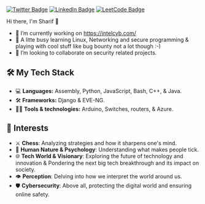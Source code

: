 
[![Twitter Badge](https://img.shields.io/badge/-Twitter-1DA1F2?style=flat&logo=Twitter&logoColor=white)](https://www.x.com/sharifdanish_/)
[![LinkedIn Badge](https://img.shields.io/badge/-LinkedIn-0077B5?style=flat&logo=LinkedIn&logoColor=white)](https://www.linkedin.com/in/sharif-danish-b5003220a/)
[![LeetCode Badge](https://img.shields.io/badge/-LeetCode-FFA116?style=flat&logo=LeetCode&logoColor=white)](https://leetcode.com/sharifkhan96/)




Hi there, I'm Sharif 👋

- 🔭 I’m currently working on https://intelcyb.com/
- 🌱 A litte busy learning Linux, Networking and secure programming & playing with cool stuff like bug bounty not a lot though :-)
- 👯 I’m looking to collaborate on security related projects.

## 🛠️ My Tech Stack

- 💻 **Languages:** Assembly, Python, JavaScript, Bash, C++, & Java.
- 🛠️ **Frameworks:** Django & EVE-NG.
- 🧑‍💻  **Tools & technologies:** Arduino, Switches, routers, & Azure.

## 🔧 Interests
- ⚔️ **Chess**: Analyzing strategies and how it sharpens one's mind.
- 🧠 **Human Nature & Psychology**: Understanding what makes people tick.
- 🌐 **Tech World & Visionary**: Exploring the future of technology and innovation & Pondering the next big tech breakthrough and its impact on society.
- 👁️ **Perception**: Delving into how we interpret the world around us.
- 🛡️ **Cybersecurity**: Above all, protecting the digital world and ensuring online safety.
  
